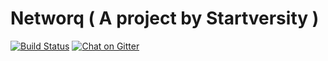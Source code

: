 # Networq ( A project by Startversity )

[![Build Status](https://travis-ci.org/Startversity/networq.svg?branch=master)](https://travis-ci.org/Startversity/networq)
[![Chat on Gitter](https://badges.gitter.im/startversity/Lobby.svg)](https://gitter.im/startversity/Lobby)
